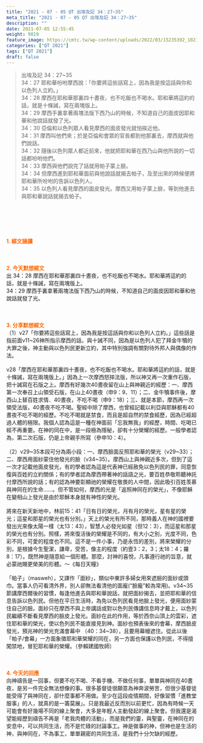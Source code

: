 ```yaml
---
title: "2021 - 07 - 05 QT 出埃及記 34：27~35"
meta_title: "2021 - 07 - 05 QT 出埃及記 34：27~35"
description: ""
date: 2021-07-05 12:55:45
weight: 9819
feature_image: https://cmtc.tw/wp-content/uploads/2022/03/15235392_10211799862337740_180693556567566654_o-1.webp
categories: ["QT 2021"]
tags: ["QT 2021"]
draft: false
---
```


<blockquote>出埃及記 34：27~35<br />
34：27 耶和華吩咐摩西說：「你要將這些話寫上，因為我是按這話與你和以色列人立約。」<br />
34：28 摩西在耶和華那裏四十晝夜，也不吃飯也不喝水。耶和華將這約的話，就是十條誡，寫在兩塊版上。<br />
34：29 摩西手裏拿著兩塊法版下西乃山的時候，不知道自己的面皮因耶和華和他說話就發了光。<br />
34：30 亞倫和以色列眾人看見摩西的面皮發光就怕挨近他。<br />
34：31 摩西叫他們來；於是亞倫和會眾的官長都到他那裏去，摩西就與他們說話。<br />
34：32 隨後以色列眾人都近前來，他就把耶和華在西乃山與他所說的一切話都吩咐他們。<br />
34：33 摩西與他們說完了話就用帕子蒙上臉。<br />
34：34 但摩西進到耶和華面前與他說話就揭去帕子，及至出來的時候便將耶和華所吩咐的告訴以色列人。<br />
34：35 以色列人看見摩西的面皮發光。摩西又用帕子蒙上臉，等到他進去與耶和華說話就揭去帕子。</blockquote><br />
&nbsp;<br />
<br />
&nbsp;<br />
<br />
<span style="color: #ff6600;"><strong>1. </strong><strong>經文誦讀</strong></span><br />
<br />
<span style="color: #ff6600;"><strong> </strong></span><br />
<br />
<span style="color: #ff6600;"><strong>2. 今天默想</strong><strong>經文<br />
</strong></span>出 34：28 摩西在耶和華那裏四十晝夜，也不吃飯也不喝水。耶和華將這約的話，就是十條誡，寫在兩塊版上。<br />
34：29 摩西手裏拿著兩塊法版下西乃山的時候，不知道自己的面皮因耶和華和他說話就發了光。<br />
<br />
&nbsp;<br />
<br />
<span style="color: #ff6600;"><strong>3. 分享默想經文<br />
</strong></span>（1）v27「你要將這些話寫上，因為我是按這話與你和以色列人立約。」這些話是指前面v11~26神所指示摩西的話，與十誡不同，因為是以色列人犯了拜金牛犢的大罪之後，神主動與以色列民更新立約，其中特別強調有關對待外邦人與偶像的作法。<br />
<br />
v28「摩西在耶和華那裏四十晝夜，也不吃飯也不喝水。耶和華將這約的話，就是十條誡，寫在兩塊版上。」因為上一次摩西怒摔法版，所以神又再一次重作石版，把十誡寫在石版之上。摩西有好幾次40晝夜留在山上與神親近的經歷：一、摩西第一次奉召上山領受石版，在山上40晝夜（申9：9、11）；二、金牛犢事件後，摩西山上替百姓求情．40晝夜，不吃不喝（申9：18）；三、就是本節，摩西再一次領受法版，40晝夜不吃不喝。聖經中除了摩西，也曾經記載以利亞與耶穌都有40晝夜不吃不喝的經歷。不吃不喝就是禁食，而且是超自然的禁食經歷，因為已經超過人體的極限。我個人認為這是一種在神面前「忘我無我」的經歷，時間、吃喝已經不再重要。在神的同在中，是一段極為隱秘，卻有十分榮耀的經歷。一般學者認為，第二次石版，仍是上帝親手所寫（參申10：4）。<br />
<br />
（2）v29~35本段可分為兩小段：一、摩西臉面反照耶和華的榮光（v29~33）；二、摩西用面紗蒙住他發光的臉（v34~35）。摩西山上與神親近多次，但到了這一次才記載他面皮發光，有的學者認為這是代表神已經赦免以色列民的罪，同意恢復與百姓的立約關係；有的學者認為摩西帶著神的話語之光，要百姓恭敬聆聽神託付摩西所說的話；有的認為神要彰顯祂的榮耀在敬畏的人中間，因此吸引百姓羡慕與神同在的生命……。但不管如何，摩西的光是「返照神同在的榮光」，不像耶穌在變相山上發光是由於耶穌本身就有神性的榮光。<br />
<br />
將來在新天新地中，林前15：41「日有日的榮光，月有月的榮光，星有星的榮光；這星和那星的榮光也有分別。」天上的榮光有所不同，那時義人在神的國裡要發出光來像太陽一樣（太13：43），智慧人必發光如星（但12：3），而這星和那星的榮光也有分別。照樣，將來復活後的榮耀是不同的，有大小之別，光度不同，色彩不同，可愛的程度也不同。這不是一件小事，乃是永恆的差別，將來榮耀的分別，是根據今生聖潔，謙卑，受苦，像主的程度（約壹3：2，3；太18：4；羅8：17）。既然神是隨意給一個形體。那麼，討神的喜悅，凡事遵行祂的旨意，就必蒙祂賜更榮美的形體。～《每日天糧》<br />
<br />
「帕子」（masweh），又譯作「面紗」，類似中東許多婦女用來遮臉的面紗或頭巾。當事人仍可看清外界，別人卻無法看清他的面龐(“臉龐”較為常用)。v34~35節講摩西爾後的習慣，每逢他進去與耶和華說話，就把面紗揭去，並把耶和華的信息告訴以色列民。但他在平日生活時，為免以色列民看見他臉上發光，便用面紗蒙住自己的臉。面紗只在摩西不與上帝講話或對以色列民傳講信息時才戴上，以色列民繼續不斷看見摩西的臉皮上發光。面紗在此的作用，等於西奈山頂上的雲彩，遮住耶和華的榮光，使以色列民不能直接見到神。面紗也預表後來的會幕，摩西臉皮發光，預兆神的榮光充滿會幕中 （40：34~38），且要用幕幔遮住。從此以後「帕子/會幕」一方面象徵耶和華榮耀的同在，另一方面也保護以色列民，不得擅闖禁地，冒犯耶和華的榮耀。（參賴建國牧師）<br />
<br />
&nbsp;<br />
<br />
<span style="color: #ff6600;"><strong>4. 今天的回應<br />
</strong></span>向神禱告是一回事，但要不吃不喝、不看手機、不做任何事，單單與神同在40晝夜，是另一件完全無法想像的事。很多基督徒很願意為神奔波勞苦，但很少基督徒能受得了與神同在，卻什麼事都不用做。至少在這段疫情期間，好像習慣「進教堂服事」的人，就真的是一籌莫展」。只是我最近反而別以前更忙，因為有時候一天可能會有好幾場不同的線上聚會，大多是年輕人主動發起的線上聚會。但我還是渴望能經歷到禱告不再是「老我肉體的活動」，而是我們的靈，與聖靈，在神同在的安息中，可以共同生活，而不是忙碌的討論事工。神是做事的神，但神也是生活的神，與神同在，不為事工，單單親密的共同生活，是我們十分欠缺的經歷。<br />
<br />
&nbsp;
        